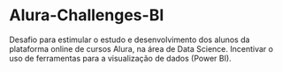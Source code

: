 # Alura-Challenges-BI
Desafio para estimular o estudo e desenvolvimento dos alunos da plataforma online de cursos Alura, na área de Data Science. Incentivar o uso de ferramentas para a visualização de dados (Power BI).
